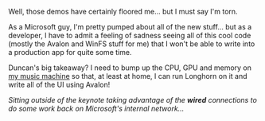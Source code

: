 Well, those demos have certainly floored me... but I must say I'm torn.

As a Microsoft guy, I'm pretty pumped about all of the new stuff... but as a developer, I have to admit a feeling of sadness seeing all of this cool code (mostly the Avalon and WinFS stuff for me) that I won't be able to write into a production app for quite some time.

Duncan's big takeaway? I need to bump up the CPU, GPU and memory on [my music machine](http://www.duncanmackenzie.net/musicxp) so that, at least at home, I can run Longhorn on it and write all of the UI using Avalon!

_Sitting outside of the keynote taking advantage of the **wired** connections to do some work back on Microsoft's internal network..._
